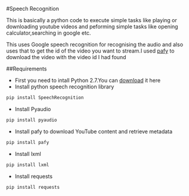 #Speech Recognition

This is basically a python code to execute simple tasks like playing or downloading youtube videos and peforming simple tasks like opening calculator,searching in google etc.

This uses Google speech recognition for recognising the audio and also uses that to get the id of the video you want to stream.I used  [pafy] to download the video with the video id I had found



##Requirements
* First you need to intall Python 2.7.You can [download] it here  
* Install python speech recognition library 
```sh
pip install SpeechRecognition
```
* Install Pyaudio
```sh
pip install pyaudio
```
* Install pafy to download YouTube content and retrieve metadata
```sh
pip install pafy
```
* Install lxml
```sh
pip install lxml
```
* Install requests
```sh
pip install requests
```
















[pafy]:<http://pythonhosted.org/Pafy/>
[download]:<https://www.python.org/downloads/>
